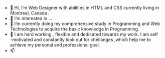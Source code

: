 - 👋 Hi, I’m Web Designer with abilities in HTML and CSS currently living in Montreal, Canada .
- 👀 I’m interested in ...
- 🌱 I’m currently doing  my comprehensive study in Programming and Web Technologies to acquire the basic knowledge in Programming.
- 💞️ I am hard working , flexible and dedicated towards my work. I am self -motivated and constantly look out for chellanges ,which help me to achieve my personal and professional goal.
- 📫

<!---
Manureet-kaur/Manureet-kaur is a ✨ special ✨ repository because its `README.md` (this file) appears on your GitHub profile.
You can click the Preview link to take a look at your changes.
--->
